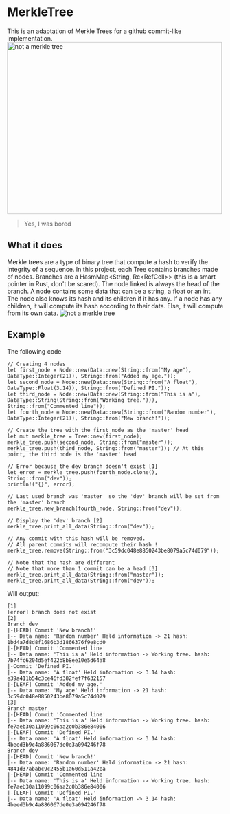# MerkleTree
This is an adaptation of Merkle Trees for a github commit-like implementation.
<img alt="not a merkle tree" src="https://github.com/KNaudin/MerkleTree/blob/master/images/merkle%20tree.png" width="500" height="400">
> Yes, I was bored

## What it does
Merkle trees are a type of binary tree that compute a hash to verify the integrity of a sequence.
In this project, each Tree contains branches made of nodes.
Branches are a HasmMap<String, Rc<RefCell<Node>>> (this is a smart pointer in Rust, don't be scared). The node linked
is always the head of the branch.
A node contains some data that can be a string, a float or an int. The node also knows its hash and its children if it has any.
If a node has any children, it will compute its hash according to their data. Else, it will compute from its own data.
<img alt="not a merkle tree" src="https://github.com/KNaudin/MerkleTree/blob/master/images/merkletreehash.png">

## Example
The following code
```
// Creating 4 nodes
let first_node = Node::new(Data::new(String::from("My age"), DataType::Integer(21)), String::from("Added my age."));
let second_node = Node::new(Data::new(String::from("A float"), DataType::Float(3.14)), String::from("Defined PI."));
let third_node = Node::new(Data::new(String::from("This is a"), DataType::String(String::from("Working tree."))), String::from("Commented line"));
let fourth_node = Node::new(Data::new(String::from("Random number"), DataType::Integer(21)), String::from("New branch!"));

// Create the tree with the first node as the 'master' head
let mut merkle_tree = Tree::new(first_node);
merkle_tree.push(second_node, String::from("master"));
merkle_tree.push(third_node, String::from("master")); // At this point, the third node is the 'master' head

// Error because the dev branch doesn't exist [1]
let error = merkle_tree.push(fourth_node.clone(), String::from("dev"));
println!("{}", error);

// Last used branch was 'master' so the 'dev' branch will be set from the 'master' branch
merkle_tree.new_branch(fourth_node, String::from("dev"));

// Display the 'dev' branch [2]
merkle_tree.print_all_data(String::from("dev"));

// Any commit with this hash will be removed.
// All parent commits will recompute their hash !
merkle_tree.remove(String::from("3c59dc048e8850243be8079a5c74d079"));

// Note that the hash are different
// Note that more than 1 commit can be a head [3]
merkle_tree.print_all_data(String::from("master"));
merkle_tree.print_all_data(String::from("dev"));
```
Will output:
```
[1]
[error] branch does not exist
[2]
Branch dev
|-[HEAD] Commit 'New branch!'
|-- Data name: 'Random number' Held information -> 21 hash: 1bd4a7d8d8f1686b3d1866376f9e8cd0
|-[HEAD] Commit 'Commented line'
|-- Data name: 'This is a' Held information -> Working tree. hash: 7b74fc6204d5ef422b8b8ee10e5d64a8
|-Commit 'Defined PI.'
|-- Data name: 'A float' Held information -> 3.14 hash: e39a411b54c3ce46fd382fef7f632157
|-[LEAF] Commit 'Added my age.'
|-- Data name: 'My age' Held information -> 21 hash: 3c59dc048e8850243be8079a5c74d079
[3]
Branch master
|-[HEAD] Commit 'Commented line'
|-- Data name: 'This is a' Held information -> Working tree. hash: fe7aeb30a11099c06aa2c0b386e84006
|-[LEAF] Commit 'Defined PI.'
|-- Data name: 'A float' Held information -> 3.14 hash: 4beed3b9c4a886067de0e3a094246f78
Branch dev
|-[HEAD] Commit 'New branch!'
|-- Data name: 'Random number' Held information -> 21 hash: 4841d37ababc9c2455b1a60d511a42ea
|-[HEAD] Commit 'Commented line'
|-- Data name: 'This is a' Held information -> Working tree. hash: fe7aeb30a11099c06aa2c0b386e84006
|-[LEAF] Commit 'Defined PI.'
|-- Data name: 'A float' Held information -> 3.14 hash: 4beed3b9c4a886067de0e3a094246f78
```
